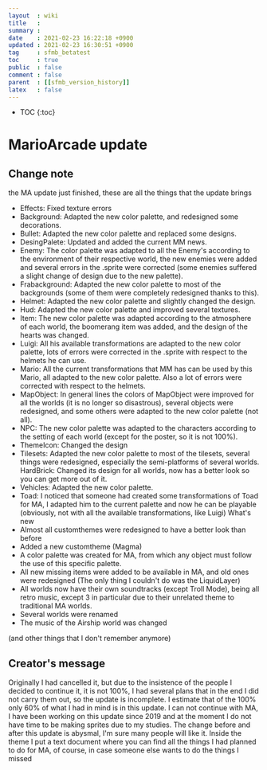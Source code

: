 ```yaml
---
layout  : wiki
title   : 
summary : 
date    : 2021-02-23 16:22:18 +0900
updated : 2021-02-23 16:30:51 +0900
tag     : sfmb_betatest
toc     : true
public  : false
comment : false
parent  : [[sfmb_version_history]]
latex   : false
---
```

* TOC
{:toc}

# MarioArcade update

## Change note

the MA update just finished, these are all the things that the update brings
- Effects: Fixed texture errors
- Background: Adapted the new color palette, and redesigned some decorations.
- Bullet: Adapted the new color palette and replaced some designs.
- DesingPalete: Updated and added the current MM news.
- Enemy: The color palette was adapted to all the Enemy's according to the environment of their respective world, the new enemies were added and several errors in the .sprite were corrected (some enemies suffered a slight change of design due to the new palette).
- Frabackground: Adapted the new color palette to most of the backgrounds (some of them were completely redesigned thanks to this). 
- Helmet: Adapted the new color palette and slightly changed the design.
- Hud: Adapted the new color palette and improved several textures.
- Item: The new color palette was adapted according to the atmosphere of each world, the boomerang item was added, and the design of the hearts was changed.
- Luigi: All his available transformations are adapted to the new color palette, lots of errors were corrected in the .sprite with respect to the helmets he can use.
- Mario: All the current transformations that MM has can be used by this Mario, all adapted to the new color palette. Also a lot of errors were corrected with respect to the helmets.
- MapObject: In general lines the colors of MapObject were improved for all the worlds (it is no longer so disastrous), several objects were redesigned, and some others were adapted to the new color palette (not all).
- NPC: The new color palette was adapted to the characters according to the setting of each world (except for the poster, so it is not 100%).
- ThemeIcon: Changed the design
- Tilesets: Adapted the new color palette to most of the tilesets, several things were redesigned, especially the semi-platforms of several worlds.
HardBrick: Changed its design for all worlds, now has a better look so you can get more out of it.
- Vehicles: Adapted the new color palette.
- Toad: I noticed that someone had created some transformations of Toad for MA, I adapted him to the current palette and now he can be playable (obviously, not with all the available transformations, like Luigi)
What's new
- Almost all customthemes were redesigned to have a better look than before
- Added a new customtheme (Magma)
- A color palette was created for MA, from which any object must follow the use of this specific palette.
- All new missing items were added to be available in MA, and old ones were redesigned (The only thing I couldn't do was the LiquidLayer) 
- All worlds now have their own soundtracks (except Troll Mode), being all retro music, except 3 in particular due to their unrelated theme to traditional MA worlds.
- Several worlds were renamed
- The music of the Airship world was changed

(and other things that I don't remember anymore)

## Creator's message

Originally I had cancelled it, but due to the insistence of the people I decided to continue it, it is not 100%, I had several plans that in the end I did not carry them out, so the update is incomplete. I estimate that of the 100% only 60% of what I had in mind is in this update. I can not continue with MA, I have been working on this update since 2019 and at the moment I do not have time to be making sprites due to my studies. The change before and after this update is abysmal, I'm sure many people will like it. Inside the theme I put a text document where you can find all the things I had planned to do for MA, of course, in case someone else wants to do the things I missed
